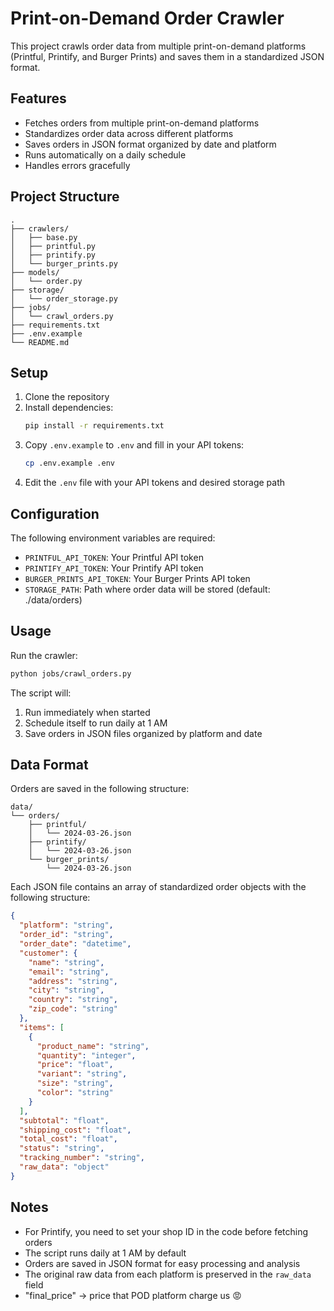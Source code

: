 # Print-on-Demand Order Crawler

This project crawls order data from multiple print-on-demand platforms (Printful, Printify, and Burger Prints) and saves them in a standardized JSON format.

## Features

- Fetches orders from multiple print-on-demand platforms
- Standardizes order data across different platforms
- Saves orders in JSON format organized by date and platform
- Runs automatically on a daily schedule
- Handles errors gracefully

## Project Structure

```
.
├── crawlers/
│   ├── base.py
│   ├── printful.py
│   ├── printify.py
│   └── burger_prints.py
├── models/
│   └── order.py
├── storage/
│   └── order_storage.py
├── jobs/
│   └── crawl_orders.py
├── requirements.txt
├── .env.example
└── README.md
```

## Setup

1. Clone the repository
2. Install dependencies:
   ```bash
   pip install -r requirements.txt
   ```
3. Copy `.env.example` to `.env` and fill in your API tokens:
   ```bash
   cp .env.example .env
   ```
4. Edit the `.env` file with your API tokens and desired storage path

## Configuration

The following environment variables are required:

- `PRINTFUL_API_TOKEN`: Your Printful API token
- `PRINTIFY_API_TOKEN`: Your Printify API token
- `BURGER_PRINTS_API_TOKEN`: Your Burger Prints API token
- `STORAGE_PATH`: Path where order data will be stored (default: ./data/orders)

## Usage

Run the crawler:

```bash
python jobs/crawl_orders.py
```

The script will:

1. Run immediately when started
2. Schedule itself to run daily at 1 AM
3. Save orders in JSON files organized by platform and date

## Data Format

Orders are saved in the following structure:

```
data/
└── orders/
    ├── printful/
    │   └── 2024-03-26.json
    ├── printify/
    │   └── 2024-03-26.json
    └── burger_prints/
        └── 2024-03-26.json
```

Each JSON file contains an array of standardized order objects with the following structure:

```json
{
  "platform": "string",
  "order_id": "string",
  "order_date": "datetime",
  "customer": {
    "name": "string",
    "email": "string",
    "address": "string",
    "city": "string",
    "country": "string",
    "zip_code": "string"
  },
  "items": [
    {
      "product_name": "string",
      "quantity": "integer",
      "price": "float",
      "variant": "string",
      "size": "string",
      "color": "string"
    }
  ],
  "subtotal": "float",
  "shipping_cost": "float",
  "total_cost": "float",
  "status": "string",
  "tracking_number": "string",
  "raw_data": "object"
}
```

## Notes

- For Printify, you need to set your shop ID in the code before fetching orders
- The script runs daily at 1 AM by default
- Orders are saved in JSON format for easy processing and analysis
- The original raw data from each platform is preserved in the `raw_data` field
- "final_price" -> price that POD platform charge us 😡
